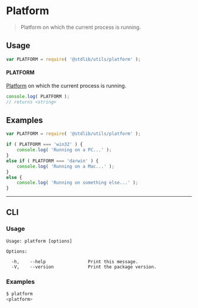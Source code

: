 # Platform

> Platform on which the current process is running.

<section class="usage">

## Usage

```javascript
var PLATFORM = require( '@stdlib/utils/platform' );
```

#### PLATFORM

[Platform][process-platform] on which the current process is running.

```javascript
console.log( PLATFORM );
// returns <string>
```

</section>

<!-- /.usage -->

<section class="examples">

## Examples

```javascript
var PLATFORM = require( '@stdlib/utils/platform' );

if ( PLATFORM === 'win32' ) {
    console.log( 'Running on a PC...' );
}
else if ( PLATFORM === 'darwin' ) {
    console.log( 'Running on a Mac...' );
}
else {
    console.log( 'Running on something else...' );
}
```

</section>

<!-- /.examples -->

* * *

<section class="cli">

## CLI

<section class="usage">

### Usage

```text
Usage: platform [options]

Options:

  -h,    --help                Print this message.
  -V,    --version             Print the package version.
```

</section>

<!-- /.usage -->

<section class="examples">

### Examples

```bash
$ platform
<platform>
```

</section>

<!-- /.examples -->

</section>

<!-- /.cli -->

<section class="links">

[process-platform]: https://nodejs.org/api/process.html#process_process_platform

</section>

<!-- /.links -->
